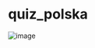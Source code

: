 # quiz_polska
![image](https://github.com/user-attachments/assets/3d4e1d67-8422-4cb7-a2a4-7f8ab42623d6)
